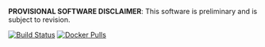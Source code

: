 **PROVISIONAL SOFTWARE DISCLAIMER**: This software is preliminary and is subject to revision.

[![Build Status][tb]][tt] [![Docker Pulls][db]][dh]

[tb]: https://img.shields.io/travis/jakebrinkmann/lagoon-armadillo/laboratory.svg?style=flat-square
[tt]: https://travis-ci.org/jakebrinkmann/lagoon-armadillo
[db]: https://img.shields.io/docker/automated/jbrinkmann/lagoon-armadillo.svg?style=flat-square
[dh]: https://hub.docker.com/r/jbrinkmann/lagoon-armadillo/tags/
